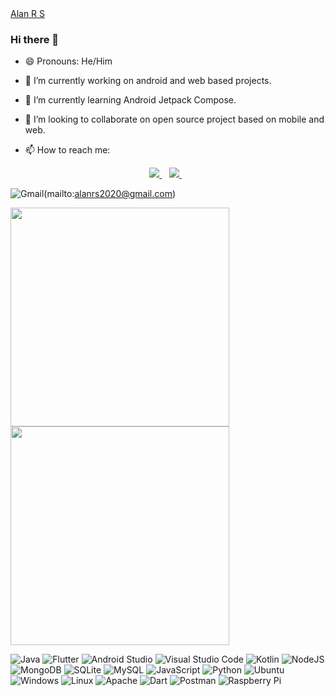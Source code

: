  

 <div class="badge-base LI-profile-badge" data-locale="en_US" data-size="medium" data-theme="dark" data-type="VERTICAL" data-vanity="alanrs21" data-version="v1">
 <a class="badge-base__link LI-simple-link" href="https://in.linkedin.com/in/alanrs21?trk=profile-badge">
  Alan R S
 </a>
</div>
 
### Hi there 👋

<!--
**alanrs2020/alanrs2020** is a ✨ _special_ ✨ repository because its `README.md` (this file) appears on your GitHub profile.

Here are some ideas to get you started:
-->
- 😄 Pronouns: He/Him
- 🔭 I’m currently working on android and web based projects.
- 🌱 I’m currently learning Android Jetpack Compose. 
- 👯 I’m looking to collaborate on open source project based on mobile and web.

- 📫 How to reach me:
 <p align='center'>
  
  <a href="https://www.linkedin.com/in/alanrs21/">
    <img src="https://img.shields.io/badge/linkedin-%230077B5.svg?&style=for-the-badge&logo=linkedin&logoColor=white" />
  </a>&nbsp;&nbsp;
  <a href="https://instagram.com/alanrs">
    <img src="https://img.shields.io/badge/instagram-%23E4405F.svg?&style=for-the-badge&logo=instagram&logoColor=white" />        
  </a>&nbsp;&nbsp;
 
              
</p>

![Gmail](https://img.shields.io/badge/Gmail-D14836?style=for-the-badge&logo=gmail&logoColor=white)(mailto:alanrs2020@gmail.com)




<a href="https://github.com/alanrs2020/flutter-filesharing-app">
    <img src="https://github-readme-stats.vercel.app/api/pin/?username=alanrs2020&repo=flutter-filesharing-app" width="350" />
 </a>
 <a href="#">
   <img src="https://github-readme-stats.vercel.app/api?username=alanrs2020&show_icons=true&count_private=true&theme=radical" width="350" />
 </a>
<!--  <a href="#">
   <img src="https://github-readme-stats.vercel.app/api/top-langs/?username=alanrs2020" width="350" />
 </a> -->


![Java](https://img.shields.io/badge/java-%23ED8B00.svg?style=for-the-badge&logo=java&logoColor=white)
![Flutter](https://img.shields.io/badge/Flutter-%2302569B.svg?style=for-the-badge&logo=Flutter&logoColor=white)
![Android Studio](https://img.shields.io/badge/Android%20Studio-3DDC84.svg?style=for-the-badge&logo=android-studio&logoColor=white)
![Visual Studio Code](https://img.shields.io/badge/Visual%20Studio%20Code-0078d7.svg?style=for-the-badge&logo=visual-studio-code&logoColor=white)
![Kotlin](https://img.shields.io/badge/kotlin-%230095D5.svg?style=for-the-badge&logo=kotlin&logoColor=white)
![NodeJS](https://img.shields.io/badge/node.js-6DA55F?style=for-the-badge&logo=node.js&logoColor=white)
![MongoDB](https://img.shields.io/badge/MongoDB-%234ea94b.svg?style=for-the-badge&logo=mongodb&logoColor=white)
![SQLite](https://img.shields.io/badge/sqlite-%2307405e.svg?style=for-the-badge&logo=sqlite&logoColor=white)
![MySQL](https://img.shields.io/badge/mysql-%2300f.svg?style=for-the-badge&logo=mysql&logoColor=white)
![JavaScript](https://img.shields.io/badge/javascript-%23323330.svg?style=for-the-badge&logo=javascript&logoColor=%23F7DF1E)
![Python](https://img.shields.io/badge/python-3670A0?style=for-the-badge&logo=python&logoColor=ffdd54)
![Ubuntu](https://img.shields.io/badge/Ubuntu-E95420?style=for-the-badge&logo=ubuntu&logoColor=white)
![Windows](https://img.shields.io/badge/Windows-0078D6?style=for-the-badge&logo=windows&logoColor=white)
![Linux](https://img.shields.io/badge/Linux-FCC624?style=for-the-badge&logo=linux&logoColor=black)
![Apache](https://img.shields.io/badge/apache-%23D42029.svg?style=for-the-badge&logo=apache&logoColor=white)
![Dart](https://img.shields.io/badge/dart-%230175C2.svg?style=for-the-badge&logo=dart&logoColor=white)
![Postman](https://img.shields.io/badge/Postman-FF6C37?style=for-the-badge&logo=postman&logoColor=white)
![Raspberry Pi](https://img.shields.io/badge/-RaspberryPi-C51A4A?style=for-the-badge&logo=Raspberry-Pi)

